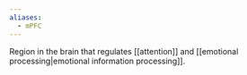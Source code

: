 ```yaml
---
aliases:
  - mPFC
---
```

Region in the brain that regulates [[attention]] and [[emotional processing|emotional information processing]].